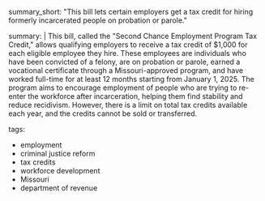summary_short: "This bill lets certain employers get a tax credit for hiring formerly incarcerated people on probation or parole."

summary: |
  This bill, called the "Second Chance Employment Program Tax Credit," allows qualifying employers to receive a tax credit of $1,000 for each eligible employee they hire. These employees are individuals who have been convicted of a felony, are on probation or parole, earned a vocational certificate through a Missouri-approved program, and have worked full-time for at least 12 months starting from January 1, 2025. The program aims to encourage employment of people who are trying to re-enter the workforce after incarceration, helping them find stability and reduce recidivism. However, there is a limit on total tax credits available each year, and the credits cannot be sold or transferred.

tags:
  - employment
  - criminal justice reform
  - tax credits
  - workforce development
  - Missouri
  - department of revenue
